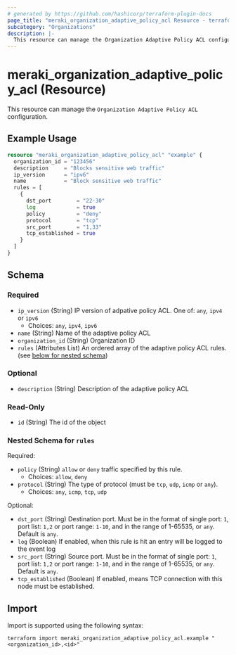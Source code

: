 ```yaml
---
# generated by https://github.com/hashicorp/terraform-plugin-docs
page_title: "meraki_organization_adaptive_policy_acl Resource - terraform-provider-meraki"
subcategory: "Organizations"
description: |-
  This resource can manage the Organization Adaptive Policy ACL configuration.
---
```


# meraki_organization_adaptive_policy_acl (Resource)

This resource can manage the `Organization Adaptive Policy ACL` configuration.

## Example Usage

```terraform
resource "meraki_organization_adaptive_policy_acl" "example" {
  organization_id = "123456"
  description     = "Blocks sensitive web traffic"
  ip_version      = "ipv6"
  name            = "Block sensitive web traffic"
  rules = [
    {
      dst_port        = "22-30"
      log             = true
      policy          = "deny"
      protocol        = "tcp"
      src_port        = "1,33"
      tcp_established = true
    }
  ]
}
```

<!-- schema generated by tfplugindocs -->
## Schema

### Required

- `ip_version` (String) IP version of adpative policy ACL. One of: `any`, `ipv4` or `ipv6`
  - Choices: `any`, `ipv4`, `ipv6`
- `name` (String) Name of the adaptive policy ACL
- `organization_id` (String) Organization ID
- `rules` (Attributes List) An ordered array of the adaptive policy ACL rules. (see [below for nested schema](#nestedatt--rules))

### Optional

- `description` (String) Description of the adaptive policy ACL

### Read-Only

- `id` (String) The id of the object

<a id="nestedatt--rules"></a>
### Nested Schema for `rules`

Required:

- `policy` (String) `allow` or `deny` traffic specified by this rule.
  - Choices: `allow`, `deny`
- `protocol` (String) The type of protocol (must be `tcp`, `udp`, `icmp` or `any`).
  - Choices: `any`, `icmp`, `tcp`, `udp`

Optional:

- `dst_port` (String) Destination port. Must be in the format of single port: `1`, port list: `1,2` or port range: `1-10`, and in the range of 1-65535, or `any`. Default is `any`.
- `log` (Boolean) If enabled, when this rule is hit an entry will be logged to the event log
- `src_port` (String) Source port. Must be in the format of single port: `1`, port list: `1,2` or port range: `1-10`, and in the range of 1-65535, or `any`. Default is `any`.
- `tcp_established` (Boolean) If enabled, means TCP connection with this node must be established.

## Import

Import is supported using the following syntax:

```shell
terraform import meraki_organization_adaptive_policy_acl.example "<organization_id>,<id>"
```
